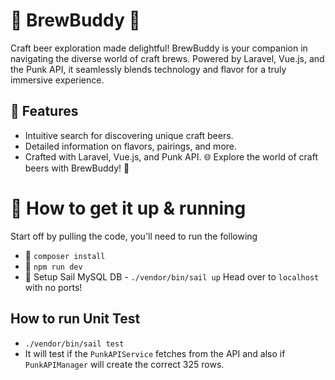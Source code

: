 # 🍻 BrewBuddy 🍻
Craft beer exploration made delightful! BrewBuddy is your companion in navigating the diverse world of craft brews. Powered by Laravel, Vue.js, and the Punk API, it seamlessly blends technology and flavor for a truly immersive experience.
## 🍻 Features
- Intuitive search for discovering unique craft beers.
- Detailed information on flavors, pairings, and more.
- Crafted with Laravel, Vue.js, and Punk API.
🌐 Explore the world of craft beers with BrewBuddy! 🍺

# 🍻 How to get it up & running
Start off by pulling the code, you'll need to run the following
- 🍺 `composer install`
- 🍺 `npm run dev`
- 🍺 Setup Sail MySQL DB - `./vendor/bin/sail up`
Head over to `localhost` with no ports!

## How to run Unit Test
- `./vendor/bin/sail test`
- It will test if the `PunkAPIService` fetches from the API and also if `PunkAPIManager` will create the correct 325 rows.
